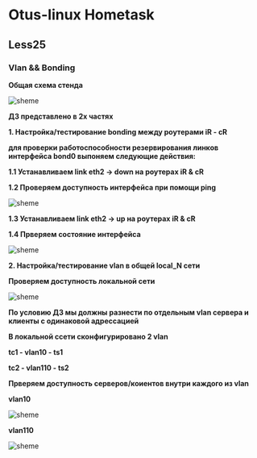 # Otus-linux Hometask
## Less25
### Vlan && Bonding

__Общая схема стенда__

![sheme](https://github.com/kakunindima/otus_linux/blob/master/less25/img/less25_vlan.jpg)

__ДЗ представлено в 2х частях__

__1. Настройка/тестирование bonding между роутерами iR - cR__

__для проверки работоспособности резервирования линков интерфейса bond0 выпоняем следующие действия:__

__1.1 Устанавливаем link eth2 -> down на роутерах iR & cR__

__1.2 Проверяем доступность интерфейса при помощи ping__

![sheme](https://github.com/kakunindima/otus_linux/blob/master/less25/img/bond_down.png)

__1.3 Устанавливаем link eth2 -> up на роутерах iR & cR__

__1.4 Прверяем состояние интерфейса__

![sheme](https://github.com/kakunindima/otus_linux/blob/master/less25/img/bond_down.png)

__2. Настройка/тестирование vlan в общей local_N сети__

__Проверяем доступность локальной сети__

![sheme](https://github.com/kakunindima/otus_linux/blob/master/less25/img/local_n.png)

__По условию ДЗ мы должны разнести по отдельным vlan сервера и клиенты с одинаковой адрессацией__

__В локальной ссети сконфигурировано 2 vlan__

__tc1 - vlan10 - ts1__

__tc2 - vlan110 - ts2__

__Прверяем доступность серверов/коиентов внутри каждого из vlan__

__vlan10__

![sheme](https://github.com/kakunindima/otus_linux/blob/master/less25/img/vlan10.png)

__vlan110__

![sheme](https://github.com/kakunindima/otus_linux/blob/master/less25/img/vlan110.png)